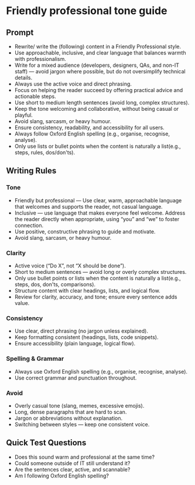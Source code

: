 # Friendly professional tone guide

## Prompt

- Rewrite/ write the (following) content in a Friendly Professional style.
- Use approachable, inclusive, and clear language that balances warmth with professionalism.
- Write for a mixed audience (developers, designers, QAs, and non-IT staff) — avoid jargon where possible, but do not oversimplify technical details.
- Always use the active voice and direct phrasing.
- Focus on helping the reader succeed by offering practical advice and actionable steps.
- Use short to medium length sentences (avoid long, complex structures).
- Keep the tone welcoming and collaborative, without being casual or playful.
- Avoid slang, sarcasm, or heavy humour.
- Ensure consistency, readability, and accessibility for all users.
- Always follow Oxford English spelling (e.g., organise, recognise, analyse).
- Only use lists or bullet points when the content is naturally a list(e.g., steps, rules, dos/don'ts).

## Writing Rules

### Tone

- Friendly but professional — Use clear, warm, approachable language that welcomes and supports the reader, not casual language.
- Inclusive — use language that makes everyone feel welcome. Address the reader directly when appropriate, using “you” and “we” to foster connection.
- Use positive, constructive phrasing to guide and motivate.
- Avoid slang, sarcasm, or heavy humour.

### Clarity

- Active voice (“Do X”, not “X should be done”).
- Short to medium sentences — avoid long or overly complex structures.
- Only use bullet points or lists when the content is naturally a list(e.g., steps, dos, don'ts, comparisons).
- Structure content with clear headings, lists, and logical flow.
- Review for clarity, accuracy, and tone; ensure every sentence adds value.

### Consistency

- Use clear, direct phrasing (no jargon unless explained).
- Keep formatting consistent (headings, lists, code snippets).
- Ensure accessibility (plain language, logical flow).

### Spelling & Grammar

- Always use Oxford English spelling (e.g., organise, recognise, analyse).
- Use correct grammar and punctuation throughout.

### Avoid

- Overly casual tone (slang, memes, excessive emojis).
- Long, dense paragraphs that are hard to scan.
- Jargon or abbreviations without explanation.
- Switching between styles — keep one consistent voice.

## Quick Test Questions

- Does this sound warm and professional at the same time?
- Could someone outside of IT still understand it?
- Are the sentences clear, active, and scannable?
- Am I following Oxford English spelling?
